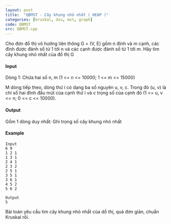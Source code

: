 ```yaml
---
layout: post
title:  "QBMST - Cây khung nhỏ nhất ( HEAP )"
categories: [kruskal, dsu, mst, graph]
code: QBMST
src: QBMST.cpp
---
```




  



Cho đơn đồ thị vô hướng liên thông G = (V, E) gồm n đỉnh và m cạnh, các đỉnh được đánh số từ 1 tới n và các cạnh được đánh số từ 1 tới m. Hãy tìm cây khung nhỏ nhất của đồ thị G

#### Input

Dòng 1: Chứa hai số n, m (1 <= n <= 10000; 1 <= m <= 15000)

M dòng tiếp theo, dòng thứ i có dạng ba số nguyên u, v, c. Trong đó (u, v) là chỉ số hai đỉnh đầu mút của cạnh thứ i và c trọng số của cạnh đó (1 <= u, v <= n; 0 <= c <= 10000).

#### Output

Gồm 1 dòng duy nhất: Ghi trọng số cây khung nhỏ nhất

#### Example

```
Input  
6 9  
1 2 1  
1 3 1  
2 4 1  
2 3 2  
2 5 1  
3 5 1  
3 6 1  
4 5 2  
5 6 2  
  
Output  
5  

```

<!--more-->



Bài toán yêu cầu tìm cây khung nhỏ nhất của dồ thị, quá đơn giản, chuẩn Kruskal rồi.
